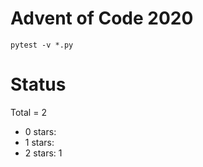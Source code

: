 Advent of Code 2020
===================

```pytest -v *.py```

Status
======

Total = 2

- 0 stars:
- 1 stars:
- 2 stars: 1